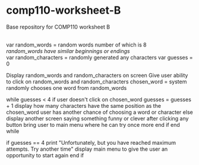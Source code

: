 # comp110-worksheet-B
Base repository for COMP110 worksheet B

<br />var random_words = random words number of which is 8
<br />*random_words have similar beginnings or endings*
<br />var random_characters = randomly generated any characters
var guesses = 0

Display random_words and random_characters on screen 
Give user ability to click on random_words and random_characters
chosen_word = system randomly chooses one word from random_words

while guesses < 4
   if user doesn't click on chosen_word
      guesses = guesses + 1
      display how many characters have the same position as the chosen_word
      user has another chance of choosing a word or character
   else
      display another screen saying something funny or clever
      after clicking any button bring user to main menu where he can try once more
   end if
end while

if guesses == 4
   print "Unfortunately, but you have reached maximum attempts. Try another time"
   display main menu to give the user an opportunity to start again
end if
